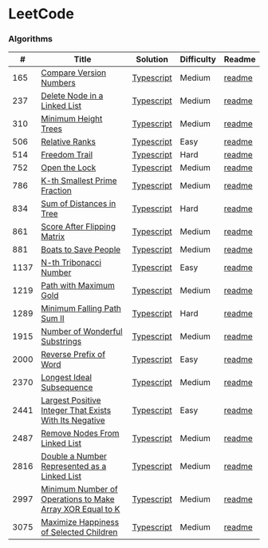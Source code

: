 # LeetCode

### Algorithms

| #    | Title                                                                                    | Solution                                                                                        | Difficulty | Readme                                                            |
| ---- | ---------------------------------------------------------------------------------------- | ----------------------------------------------------------------------------------------------- | ---------- | ----------------------------------------------------------------- |
| 165  | [Compare Version Numbers](https://leetcode.com/problems/compare-version-numbers)         | [Typescript](./algorithms/165-Compare-Version-Numbers/165-Compare-Version-Numbers.ts)           | Medium     | [readme](/algorithms/165-Compare-Version-Numbers/readme.md)      |
| 237  | [Delete Node in a Linked List](https://leetcode.com/problems/delete-node-in-a-linked-list) | [Typescript](./algorithms/237-Delete-Node-in-a-Linked-List/237-Delete-Node-in-a-Linked-List.ts) | Medium   | [readme](./algorithms/237-Delete-Node-in-a-Linked-List/readme.md) | 
| 310  | [Minimum Height Trees](https://leetcode.com/problems/minimum-height-trees/)              | [Typescript](./algorithms/310-minimum-heigt-trees/310-minimum-height-trees.ts)                  | Medium     | [readme](./algorithms/310-minimum-heigt-trees/readme.md)          |
| 506  | [Relative Ranks](https://leetcode.com/problems/relative-ranks)                           | [Typescript](./algorithms/506-Relative-Ranks/506-Relative-Ranks.ts)                             | Easy       | [readme](./algorithms/506-Relative-Ranks/readme.md)                |
| 514  | [Freedom Trail](https://leetcode.com/problems/freedom-trail)                             | [Typescript](./algorithms/514-Freddom-Trail/514-Freedom-Trail.ts)                               | Hard       | [readme](./algorithms/514-Freddom-Trail/readme.md)                |
| 752  | [Open the Lock](https://leetcode.com/problems/open-the-lock/description/)                | [Typescript](./algorithms/752-open-the-lock/752-open-the-lock.ts)                               | Medium     | [readme](./algorithms/752-open-the-lock/readme.md)                |
| 786  | [K-th Smallest Prime Fraction](https://leetcode.com/problems/k-th-smallest-prime-fraction) | [Typescript](./algorithms/786-K-th-Smallest-Prime-Fraction/786-K-th-Smallest-Prime-Fraction.ts) | Medium   | [readme](./algorithms/786-K-th-Smallest-Prime-Fraction/readme.md) |
| 834  | [Sum of Distances in Tree](https://leetcode.com/problems/sum-of-distances-in-tree)       | [Typescript](./algorithms/834-Sum-of-Distances-in-Tree/834-Sum-of-Distances-in-Tree.ts)         | Hard       | [readme](./algorithms/834-Sum-of-Distances-in-Tree/readme.md)     |
| 861  | [Score After Flipping Matrix](https://leetcode.com/problems/score-after-flipping-matrix) | [Typescript](./algorithms/861-Score-After-Flipping-Matrix/861-Score-After-Flipping-Matrix.ts)   | Medium     | [readme](./algorithms/861-Score-After-Flipping-Matrix/readme.md)  |
| 881  | [Boats to Save People](https://leetcode.com/problems/boats-to-save-people)               | [Typescript](./algorithms/881-Boats-to-Save-People/881-Boats-to-Save-People.ts)                 | Medium     | [readme](./algorithms/881-Boats-to-Save-People/readme.md)         |
| 1137 | [N-th Tribonacci Number](https://leetcode.com/problems/n-th-tribonacci-number)           | [Typescript](./algorithms/1137-N-th-Tribonacci-Number/1137-N-th-Tribonacci-Number.ts)           | Easy       | [readme](./algorithms/1137-N-th-Tribonacci-Number/readme.md)      |
| 1219 | [Path with Maximum Gold](https://leetcode.com/problems/path-with-maximum-gold)           | [Typescript](./algorithms/1219-Path-with-Maximum-Gold/1219-Path-with-Maximum-Gold.ts)           | Medium     | [readme](./algorithms/1219-Path-with-Maximum-Gold/readme.md)      |
| 1289 | [Minimum Falling Path Sum II](https://leetcode.com/problems/minimum-falling-path-sum-ii) | [Typescript](./algorithms/1289-Minimum-Falling-Path-Sum-II/1289-Minimum-Falling-Path-Sum-II.ts) | Hard       | [readme](./algorithms/1289-Minimum-Falling-Path-Sum-II/readme.md) |
| 1915 | [Number of Wonderful Substrings](https://leetcode.com/problems/number-of-wonderful-substrings)| [Typescript](./algorithms/1915-Number-of-Wonderful-Substrings/1915-Number-of-Wonderful-Substrings.ts) | Medium | [readme](./algorithms/1915-Number-of-Wonderful-Substrings/readme.md) |
| 2000 | [Reverse Prefix of Word](https://leetcode.com/problems/reverse-prefix-of-word)           | [Typescript](./algorithms/2000-Reverse-prefix-of-Word/2000-Reverse-prefix-of-Word.ts)           | Easy       | [readme](./algorithms/2000-Reverse-prefix-of-Word/readme.md)      |
| 2370 | [Longest Ideal Subsequence](https://leetcode.com/problems/longest-ideal-subsequence/)    | [Typescript](/algorithms/2370-Longest-Ideal-Subsequence/2370-Longest-Ideal-Subsequence.ts)      | Medium     | [readme](./algorithms/2370-Longest-Ideal-Subsequence/readme.md)   |
| 2441 | [Largest Positive Integer That Exists With Its Negative](https://leetcode.com/problems/largest-positive-integer-that-exists-with-its-negative) | [Typescript](./algorithms/2441-Largest-Positive-Integer-That-Exists-With-Its-Negative/2441-Largest-Positive-Integer-That-Exists-With-Its-Negative.ts) | Easy | [readme](./algorithms/2441-Largest-Positive-Integer-That-Exists-With-Its-Negative/readme.md) |
| 2487 | [Remove Nodes From Linked List](https://leetcode.com/problems/remove-nodes-from-linked-list) | [Typescript](./algorithms/2487-Remove-Nodes-From-Linked-List/2487-Remove-Nodes-From-Linked-List.ts) | Medium | [readme](./algorithms/2487-Remove-Nodes-From-Linked-List/readme.md) |
| 2816 | [Double a Number Represented as a Linked List](https://leetcode.com/problems/double-a-number-represented-as-a-linked-list) | [Typescript](./algorithms/2816-Double-a-Number-Represented-as-a-Linked-List/2816-Double-a-Number-Represented-as-a-Linked-List.ts) | Medium | [readme](./algorithms/2816-Double-a-Number-Represented-as-a-Linked-List/readme.md) |
| 2997 | [Minimum Number of Operations to Make Array XOR Equal to K](https://leetcode.com/problems/minimum-number-of-operations-to-make-array-xor-equal-to-k) | [Typescript](./algorithms/2997-Minimum-Number-of-Operations-to-Make-Array-XOR-Equal-to-K/2997-Minimum-Number-of-Operations-to-Make-Array-XOR-Equal-to-K.ts) | Medium | [readme](./algorithms/2997-Minimum-Number-of-Operations-to-Make-Array-XOR-Equal-to-K/readme.md) |
| 3075 | [Maximize Happiness of Selected Children](https://leetcode.com/problems/maximize-happiness-of-selected-children) | [Typescript](./algorithms/3075-Maximize-Happiness-of-Selected-Children/3075-Maximize-Happiness-of-Selected-Children.ts) | Medium | [readme](./algorithms/3075-Maximize-Happiness-of-Selected-Children/readme.md) | 
